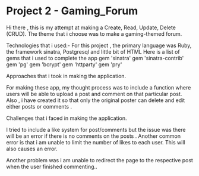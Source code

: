 # Project 2 - Gaming_Forum

Hi there , this is my attempt at making a Create, Read, Update, Delete (CRUD). The theme that i choose was to make a gaming-themed forum.


Technologies that i used:-
For this project , the primary language was Ruby, the framework sinatra, Postgresql and little bit of HTML
Here is a list of gems that i used to complete the app
  gem 'sinatra'
  gem 'sinatra-contrib'
  gem 'pg'
  gem 'bcrypt'
  gem 'httparty'
  gem 'pry'

Approaches that i took in making the application.

For making these app, my thought process was to include a function where users will be able to upload a post and comment on that particular post.
Also , i have created it so that only the original poster can delete and edit either posts or comments .


Challenges that i faced in making the application.

I tried to include a like system for post/comments but the issue was there will be an error if there is no comments on the posts . Another common error is that i am unable to limit the number of likes to each user. This will also causes an error.

Another problem was i am unable to redirect the page to the respective post when the user finished commenting..

